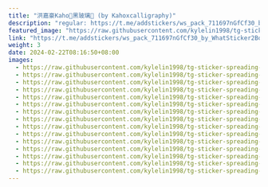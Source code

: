 ```yaml
---
title: "洪嘉豪Kaho🧡黑玻璃🖤 (by Kahoxcalligraphy)"
description: "regular: https://t.me/addstickers/ws_pack_711697nGfCf30_by_WhatSticker2Bot"
featured_image: "https://raw.githubusercontent.com/kylelin1998/tg-sticker-spreading-worldwide-images/main/img/e6c8b488-3c17-468a-a7e5-4f3d4e126220.jpg"
link: "https://t.me/addstickers/ws_pack_711697nGfCf30_by_WhatSticker2Bot"
weight: 3
date: 2024-02-22T08:16:50+08:00
images:
  - https://raw.githubusercontent.com/kylelin1998/tg-sticker-spreading-worldwide-images/main/img/e6c8b488-3c17-468a-a7e5-4f3d4e126220.jpg
  - https://raw.githubusercontent.com/kylelin1998/tg-sticker-spreading-worldwide-images/main/img/f0e7ded7-b635-421f-b0d4-fa3300debdd3.jpg
  - https://raw.githubusercontent.com/kylelin1998/tg-sticker-spreading-worldwide-images/main/img/0393e6c5-f2df-4045-aa58-bc5057538bdb.jpg
  - https://raw.githubusercontent.com/kylelin1998/tg-sticker-spreading-worldwide-images/main/img/f775e689-8a65-45c8-953e-b56e81aa8a5a.jpg
  - https://raw.githubusercontent.com/kylelin1998/tg-sticker-spreading-worldwide-images/main/img/e148ea0d-e861-46ae-a16c-d0b3e3ab5379.jpg
  - https://raw.githubusercontent.com/kylelin1998/tg-sticker-spreading-worldwide-images/main/img/f84221b6-59d2-4142-a205-1891ea261e52.jpg
  - https://raw.githubusercontent.com/kylelin1998/tg-sticker-spreading-worldwide-images/main/img/c9e62633-78c0-4235-baa0-5ff70f522480.jpg
  - https://raw.githubusercontent.com/kylelin1998/tg-sticker-spreading-worldwide-images/main/img/af4dd035-d451-468a-997f-a5369c02b14e.jpg
  - https://raw.githubusercontent.com/kylelin1998/tg-sticker-spreading-worldwide-images/main/img/973dadc2-a710-4049-83c9-516fce4749b3.jpg
  - https://raw.githubusercontent.com/kylelin1998/tg-sticker-spreading-worldwide-images/main/img/662f08a0-095b-43b9-9d77-863f9f78635f.jpg
  - https://raw.githubusercontent.com/kylelin1998/tg-sticker-spreading-worldwide-images/main/img/d6c0f8b2-09aa-4ec3-a7a5-a16ba714e985.jpg
  - https://raw.githubusercontent.com/kylelin1998/tg-sticker-spreading-worldwide-images/main/img/d08b06d6-c578-4eaf-9c4a-1a7aa28a84d3.jpg
  - https://raw.githubusercontent.com/kylelin1998/tg-sticker-spreading-worldwide-images/main/img/4e9eaa2e-2244-4e32-b236-dedcfa39baff.jpg
  - https://raw.githubusercontent.com/kylelin1998/tg-sticker-spreading-worldwide-images/main/img/19cef877-189c-412c-b3c7-02cdb4ce0593.jpg
  - https://raw.githubusercontent.com/kylelin1998/tg-sticker-spreading-worldwide-images/main/img/9b3f886c-302e-458a-9ff5-a6111fab9224.jpg
---
```

